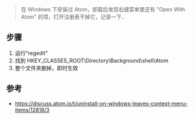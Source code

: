 > 在 Windows 下安装过 Atom，卸载后发现右键菜单里还有 "Open With Atom" 的项，打开注册表干掉它，记录一下..

## 步骤
1. 运行"regedit"
1. 找到 HKEY_CLASSES_ROOT\Directory\Background\shell\Atom
1. 整个文件夹删掉，即时生效

## 参考
- <https://discuss.atom.io/t/uninstall-on-windows-leaves-context-menu-items/12818/3>
